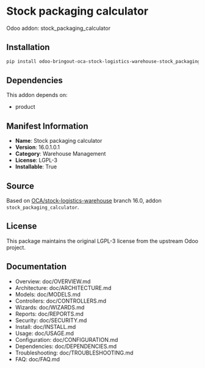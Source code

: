 # Stock packaging calculator

Odoo addon: stock_packaging_calculator

## Installation

```bash
pip install odoo-bringout-oca-stock-logistics-warehouse-stock_packaging_calculator
```

## Dependencies

This addon depends on:
- product

## Manifest Information

- **Name**: Stock packaging calculator
- **Version**: 16.0.1.0.1
- **Category**: Warehouse Management
- **License**: LGPL-3
- **Installable**: True

## Source

Based on [OCA/stock-logistics-warehouse](https://github.com/OCA/stock-logistics-warehouse) branch 16.0, addon `stock_packaging_calculator`.

## License

This package maintains the original LGPL-3 license from the upstream Odoo project.

## Documentation

- Overview: doc/OVERVIEW.md
- Architecture: doc/ARCHITECTURE.md
- Models: doc/MODELS.md
- Controllers: doc/CONTROLLERS.md
- Wizards: doc/WIZARDS.md
- Reports: doc/REPORTS.md
- Security: doc/SECURITY.md
- Install: doc/INSTALL.md
- Usage: doc/USAGE.md
- Configuration: doc/CONFIGURATION.md
- Dependencies: doc/DEPENDENCIES.md
- Troubleshooting: doc/TROUBLESHOOTING.md
- FAQ: doc/FAQ.md
